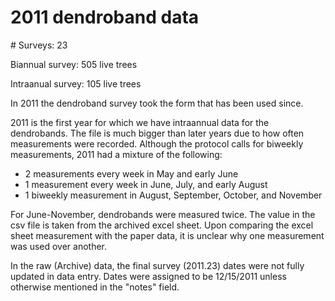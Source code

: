 # 2011 dendroband data

\# Surveys: 23

Biannual survey: 505 live trees

Intraanual survey: 105 live trees

In 2011 the dendroband survey took the form that has been used since. 

2011 is the first year for which we have intraannual data for the dendrobands. The file is much bigger than later years due to how often measurements were recorded. Although the protocol calls for biweekly measurements, 2011 had a mixture of the following:

- 2 measurements every week in May and early June
- 1 measurement every week in June, July, and early August
- 1 biweekly measurement in August, September, October, and November

For June-November, dendrobands were measured twice. The value in the csv file is taken from the archived excel sheet. Upon comparing the excel sheet measurement with the paper data, it is unclear why one measurement was used over another.

In the raw (Archive) data, the final survey (2011.23) dates were not fully updated in data entry. Dates were assigned to be 12/15/2011 unless otherwise mentioned in the "notes" field.